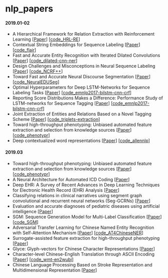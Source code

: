 # nlp_papers

#### 2019.01-02

- A Hierarchical Framework for Relation Extraction with Reinforcement Learning [[Paper](https://export.arxiv.org/pdf/1811.03925)] [[code_HRL-RE](https://github.com/truthless11/HRL-RE)]
- Contextual String Embeddings for Sequence Labeling [[Paper](http://alanakbik.github.io/papers/coling2018.pdf)] [[code_flair](https://github.com/zalandoresearch/flair)]
- Fast and Accurate Entity Recognition with Iterated Dilated Convolutions [[Paper](https://arxiv.org/pdf/1702.02098.pdf)] [[code_dilated-cnn-ner](https://github.com/iesl/dilated-cnn-ner)]
- Design Challenges and Misconceptions in Neural Sequence Labeling [[Paper](http://aclweb.org/anthology/C18-1327)] [[code_NCRF++](https://github.com/jiesutd/NCRFpp)]
- Toward Fast and Accurate Neural Discourse Segmentation [[Paper](http://aclweb.org/anthology/D18-1116)] [[code_NeuralEDUSeg](https://github.com/PKU-TANGENT/NeuralEDUSeg)]
- Optimal Hyperparameters for Deep LSTM-Networks for Sequence Labeling Tasks [[Paper](https://arxiv.org/pdf/1707.06799.pdf)] [[code_emnlp2017-bilstm-cnn-crf](https://github.com/UKPLab/emnlp2017-bilstm-cnn-crf)]
- Reporting Score Distributions Makes a Difference: Performance Study of LSTM-networks for Sequence Tagging [[Paper](https://arxiv.org/pdf/1707.09861.pdf)] [[code_emnlp2017-bilstm-cnn-crf](https://github.com/UKPLab/emnlp2017-bilstm-cnn-crf)]
- Joint Extraction of Entities and Relations Based on a Novel Tagging Scheme [[Paper](http://aclweb.org/anthology/P17-1113)] [[code_triplets-extraction](https://github.com/zsctju/triplets-extraction)]
- Toward high-throughput phenotyping: Unbiased automated feature extraction and selection from knowledge sources [[Paper](https://academic.oup.com/jamia/article/22/5/993/929941)] [[code_phenotypr](https://github.com/borishejblum/phenotypr)]
- Deep contextualized word representations [[Paper](http://www.aclweb.org/anthology/N18-1202)] [[code_allennlp](https://github.com/allenai/allennlp)]

#### 2019.03

- Toward high-throughput phenotyping: Unbiased automated feature extraction and selection from knowledge sources [[Paper](https://academic.oup.com/jamia/article/22/5/993/929941)] [[code_phenotypr](https://github.com/borishejblum/phenotypr)]
- A Neural Architecture for Automated ICD Coding [[Paper](http://aclweb.org/anthology/P18-1098)] 
- Deep EHR: A Survey of Recent Advances in Deep Learning Techniques for Electronic Health Record (EHR) Analysis [[Paper](https://arxiv.org/pdf/1706.03446.pdf)]
- Classifying relations in clinical narratives using segment graph convolutional and recurrent neural networks (Seg-GCRNs) [[Paper](https://academic.oup.com/jamia/article-abstract/26/3/262/5263777)]
- Evaluation and accurate diagnoses of pediatric diseases using artificial intelligence [[Paper](https://www.nature.com/articles/s41591-018-0335-9)]
- SGM: Sequence Generation Model for Multi-Label Classification [[Paper](http://aclweb.org/anthology/C18-1330)] [[code_SGM](https://github.com/lancopku/SGM)] 
- Adversarial Transfer Learning for Chinese Named Entity Recognition with Self-Attention Mechanism [[Paper](http://aclweb.org/anthology/D18-1017)] [[code_AT4ChineseNER](https://github.com/CPF-NLPR/AT4ChineseNER)]
- Surrogate-assisted feature extraction for high-throughput phenotyping [[Paper](https://academic.oup.com/jamia/article/24/e1/e143/2631516)] 
- Glyce: Glyph-vectors for Chinese Character Representations [[Paper](https://arxiv.org/pdf/1901.10125v1.pdf)]
- Character-level Chinese-English Translation through ASCII Encoding [[Paper](http://www.statmt.org/wmt18/pdf/WMT002.pdf)] [[code_wmt-en2wubi](https://github.com/duguyue100/wmt-en2wubi/tree/master/en2wubi)]
- Chinese Language Processing Based on Stroke Representation and Multidimensional Representation [[Paper](https://ieeexplore.ieee.org/document/8421226?arnumber=8421226&tag=1)]
